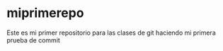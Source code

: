 # miprimerepo
Este es mi primer repositorio para las clases de git
haciendo mi primera prueba de commit
